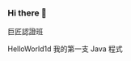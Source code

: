 ### Hi there 👋

<!--
**ha450759/ha450759** is a ✨ _special_ ✨ repository because its `README.md` (this file) appears on your GitHub profile.

Here are some ideas to get you started:

- 🔭 I’m currently working on ...
- 🌱 I’m currently learning ...
- 👯 I’m looking to collaborate on ...
- 🤔 I’m looking for help with ...
- 💬 Ask me about ...
- 📫 How to reach me: ...
- 😄 Pronouns: ...
- ⚡ Fun fact: ...
-->
巨匠認證班
<p>
<a https://github.com/ha450759/ha450759/blob/master/src/main/java/com/ocp/day01/HelloWord.java">HelloWorld1d 我的第一支 Java 程式</a>

